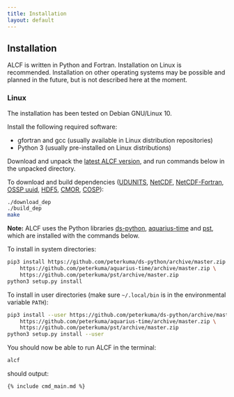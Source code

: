 ```yaml
---
title: Installation
layout: default
---
```


## Installation

ALCF is written in Python and Fortran. Installation on Linux is recommended.
Installation on other operating systems may be possible and planned in the
future, but is not described here at the moment.

### Linux

The installation has been tested on Debian GNU/Linux 10.

Install the following required software:

- gfortran and gcc (usually available in Linux distribution repositories)
- Python 3 (usually pre-installed on Linux distributions)

Download and unpack the [latest ALCF version](https://github.com/peterkuma/alcf/archive/master.zip),
and run commands below in the unpacked directory.

To download and build dependencies
([UDUNITS](https://www.unidata.ucar.edu/software/udunits/),
[NetCDF](https://www.unidata.ucar.edu/software/netcdf/),
[NetCDF-Fortran](https://www.unidata.ucar.edu/software/netcdf/docs-fortran/),
[OSSP uuid](http://www.ossp.org/pkg/lib/uuid/),
[HDF5](https://www.hdfgroup.org/solutions/hdf5),
[CMOR](https://pcmdi.github.io/cmor-site/),
[COSP](https://github.com/peterkuma/COSPv1)):

```sh
./download_dep
./build_dep
make
```

**Note:** ALCF uses the Python libraries [ds-python](https://github.com/peterkuma/ds-python),
[aquarius-time](https://github.com/peterkuma/aquarius-time) and
[pst](https://github.com/peterkuma/pst), which are installed with the commands
below.

To install in system directories:

```sh
pip3 install https://github.com/peterkuma/ds-python/archive/master.zip \
    https://github.com/peterkuma/aquarius-time/archive/master.zip \
    https://github.com/peterkuma/pst/archive/master.zip
python3 setup.py install
```

To install in user directories (make sure `~/.local/bin` is in the environmental variable `PATH`):

```sh
pip3 install --user https://github.com/peterkuma/ds-python/archive/master.zip \
    https://github.com/peterkuma/aquarius-time/archive/master.zip \
    https://github.com/peterkuma/pst/archive/master.zip
python3 setup.py install --user
```

You should now be able to run ALCF in the terminal:

```sh
alcf
```

should output:

```
{% include cmd_main.md %}
```
